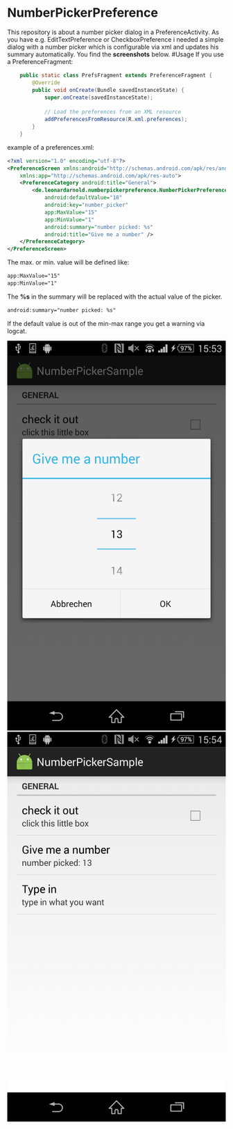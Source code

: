 # NumberPickerPreference
This repository is about a number picker dialog in a PreferenceActivity.
As you have e.g. EditTextPreference or CheckboxPreference i needed a simple dialog with a number picker which is configurable via xml and updates his summary automatically.
You find the **screenshots** below.
#Usage
If you use a PreferenceFragment:

```java
    public static class PrefsFragment extends PreferenceFragment {
        @Override
        public void onCreate(Bundle savedInstanceState) {
            super.onCreate(savedInstanceState);

            // Load the preferences from an XML resource
            addPreferencesFromResource(R.xml.preferences);
        }
    }
```
example of a preferences.xml:

```xml
<?xml version="1.0" encoding="utf-8"?>
<PreferenceScreen xmlns:android="http://schemas.android.com/apk/res/android"
    xmlns:app="http://schemas.android.com/apk/res-auto">
    <PreferenceCategory android:title="General">
        <de.leonardarnold.numberpickerpreference.NumberPickerPreference
            android:defaultValue="18"
            android:key="number_picker"
            app:MaxValue="15"
            app:MinValue="1"
            android:summary="number picked: %s"
            android:title="Give me a number" />
    </PreferenceCategory>
</PreferenceScreen>
```
The max. or min. value will be defined like:
```xml
app:MaxValue="15"
app:MinValue="1"
```
The **%s** in the summary will be replaced with the actual value of the picker.
```xml
android:summary="number picked: %s"
```
If the default value is out of the min-max range you get a warning via logcat.


![NumberPickerPreference screenshot number picker preference preferences](https://github.com/leonardarnold/NumberPickerPreference/blob/master/extras/picker_screenshot.png? "NumberPickerPreference screenshot")
![NumberPickerPreference screenshot number picker preference preferences](https://github.com/leonardarnold/NumberPickerPreference/blob/master/extras/preferences_screenshot.png? "NumberPickerPreferences screenshot")

